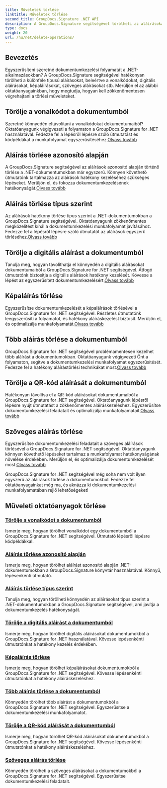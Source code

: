 ```yaml
---
title: Műveletek törlése
linktitle: Műveletek törlése
second_title: GroupDocs.Signature .NET API
description: A GroupDocs.Signature segítségével törölheti az aláírásokat, vonalkódokat és egyebeket a .NET-dokumentumokból. Fedezze fel az oktatóanyagokat a hatékony dokumentumkezeléshez most!
type: docs
weight: 20
url: /hu/net/delete-operations/
---
```

## Bevezetés

Egyszerűsíteni szeretné dokumentumkezelési folyamatát a .NET-alkalmazásokban? A GroupDocs.Signature segítségével hatékonyan törölheti a különféle típusú aláírásokat, beleértve a vonalkódokat, digitális aláírásokat, képaláírásokat, szöveges aláírásokat stb. Merüljön el az alábbi oktatóanyagainkban, hogy megtudja, hogyan kell zökkenőmentesen végrehajtani a törlési műveleteket.

## Törölje a vonalkódot a dokumentumból
 Szeretné könnyedén eltávolítani a vonalkódokat dokumentumaiból? Oktatóanyagunk végigvezeti a folyamaton a GroupDocs.Signature for .NET használatával. Fedezze fel a lépésről lépésre szóló útmutatást és kódpéldákat a munkafolyamat egyszerűsítéséhez.[Olvass tovább](./delete-barcode/)

## Aláírás törlése azonosító alapján
 A GroupDocs.Signature segítségével az aláírások azonosító alapján történő törlése a .NET-dokumentumokban már egyszerű. Könnyen követhető útmutatónk tartalmazza az aláírások hatékony kezeléséhez szükséges lépéseket. Merüljön el, és fokozza dokumentumkezelésének hatékonyságát.[Olvass tovább](./delete-signature-by-id/)

## Aláírás törlése típus szerint
Az aláírások hatékony törlése típus szerint a .NET-dokumentumokban a GroupDocs.Signature segítségével. Oktatóanyagunk zökkenőmentes megközelítést kínál a dokumentumkezelési munkafolyamat javításához. Fedezze fel a lépésről lépésre szóló útmutatót az aláírások egyszerű törléséhez.[Olvass tovább](./delete-signature-by-type/)

## Törölje a digitális aláírást a dokumentumból
 Tanulja meg, hogyan távolíthatja el könnyedén a digitális aláírásokat dokumentumaiból a GroupDocs.Signature for .NET segítségével. Átfogó útmutatónk biztosítja a digitális aláírások hatékony kezelését. Kövesse a lépést az egyszerűsített dokumentumkezelésért.[Olvass tovább](./delete-digital-signature/)

## Képaláírás törlése
 Egyszerűsítse dokumentumkezelését a képaláírások törlésével a GroupDocs.Signature for .NET segítségével. Részletes útmutatónk leegyszerűsíti a folyamatot, és hatékony aláíráskezelést biztosít. Merüljön el, és optimalizálja munkafolyamatát.[Olvass tovább](./delete-image-signature/)

## Több aláírás törlése a dokumentumból
 GroupDocs.Signature for .NET segítségével problémamentesen kezelhet több aláírást a dokumentumokban. Oktatóanyagunk végigvezeti Önt a folyamaton, segítve a dokumentumkezelési munkafolyamat egyszerűsítését. Fedezze fel a hatékony aláírástörlési technikákat most.[Olvass tovább](./delete-multiple-signatures/)

## Törölje a QR-kód aláírását a dokumentumból
 Hatékonyan távolítsa el a QR-kód aláírásokat dokumentumaiból a GroupDocs.Signature for .NET segítségével. Oktatóanyagunk lépésről lépésre nyújt útmutatást a zökkenőmentes aláíráskezeléshez. Egyszerűsítse dokumentumkezelési feladatait és optimalizálja munkafolyamatait.[Olvass tovább](./delete-qr-code-signature/)

## Szöveges aláírás törlése
 Egyszerűsítse dokumentumkezelési feladatait a szöveges aláírások törlésével a GroupDocs.Signature for .NET segítségével. Oktatóanyagunk könnyen követhető lépéseket tartalmaz a munkafolyamat hatékonyságának növelése érdekében. Merüljön el, és optimalizálja dokumentumkezelését most.[Olvass tovább](./delete-text-signature/)

GroupDocs.Signature for .NET segítségével még soha nem volt ilyen egyszerű az aláírások törlése a dokumentumokból. Fedezze fel oktatóanyagainkat még ma, és aknázza ki dokumentumkezelési munkafolyamatában rejlő lehetőségeket!
## Műveleti oktatóanyagok törlése
### [Törölje a vonalkódot a dokumentumból](./delete-barcode/)
Ismerje meg, hogyan törölhet vonalkódot egy dokumentumból a GroupDocs.Signature for .NET segítségével. Útmutató lépésről lépésre kódpéldákkal.
### [Aláírás törlése azonosító alapján](./delete-signature-by-id/)
Ismerje meg, hogyan törölhet aláírást azonosító alapján .NET-dokumentumokban a GroupDocs.Signature könyvtár használatával. Könnyű, lépésenkénti útmutató.
### [Aláírás törlése típus szerint](./delete-signature-by-type/)
Tanulja meg, hogyan törölheti könnyedén az aláírásokat típus szerint a .NET-dokumentumokban a GroupDocs.Signature segítségével, ami javítja a dokumentumkezelés hatékonyságát.
### [Törölje a digitális aláírást a dokumentumból](./delete-digital-signature/)
Ismerje meg, hogyan törölhet digitális aláírásokat dokumentumokból a GroupDocs.Signature for .NET használatával. Kövesse lépésenkénti útmutatónkat a hatékony kezelés érdekében.
### [Képaláírás törlése](./delete-image-signature/)
Ismerje meg, hogyan törölhet képaláírásokat dokumentumokból a GroupDocs.Signature for .NET segítségével. Kövesse lépésenkénti útmutatónkat a hatékony aláíráskezeléshez.
### [Több aláírás törlése a dokumentumból](./delete-multiple-signatures/)
Könnyedén törölhet több aláírást a dokumentumokból a GroupDocs.Signature for .NET segítségével. Egyszerűsítse a dokumentumkezelési munkafolyamatot.
### [Törölje a QR-kód aláírását a dokumentumból](./delete-qr-code-signature/)
Ismerje meg, hogyan törölhet QR-kód aláírásokat dokumentumokból a GroupDocs.Signature for .NET segítségével. Kövesse lépésenkénti útmutatónkat a hatékony aláíráskezeléshez.
### [Szöveges aláírás törlése](./delete-text-signature/)
Könnyedén törölheti a szöveges aláírásokat a dokumentumokból a GroupDocs.Signature for .NET segítségével. Egyszerűsítse dokumentumkezelési feladatait.